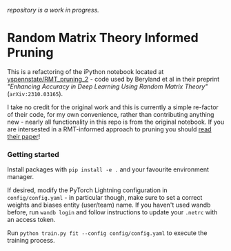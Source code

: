 _repository is a work in progress._

# Random Matrix Theory Informed Pruning

This is a refactoring of the iPython notebook located at [yspennstate/RMT_pruning_2](https://github.com/yspennstate/RMT_pruning_2) - code used by Beryland et al in their preprint _"Enhancing Accuracy in Deep Learning Using Random Matrix
Theory"_ (`arXiv:2310.03165`).

I take no credit for the original work and this is currently a simple re-factor of their code, for my own convenience, rather than contributing anything new - nearly all functionality in this repo is from the original notebook. If you are intersested in a RMT-informed approach to pruning you should [read their paper](https://arxiv.org/abs/2310.03165)!

### Getting started

Install packages with `pip install -e .` and your favourite environment manager.

If desired, modify the PyTorch Lightning configuration in `config/config.yaml` - in particular though, make sure to set a correct weights and biases entity (user/team) name.
If you haven't used wandb before, run `wandb login` and follow instructions to update your `.netrc` with an access token.

Run `python train.py fit --config config/config.yaml` to execute the training process.

